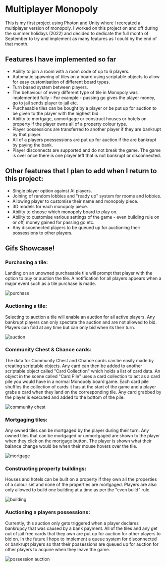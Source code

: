 # Multiplayer Monopoly

This is my first project using Photon and Unity where I recreated a multiplayer version of monopoly. I worked on this project on and off during the summer holidays (2022) and decided to dedicate the full month of September to try and implement as many features as I could by the end of that month. 

## Features I have implemented so far

- Ability to join a room with a room code of up to 6 players.
- Automatic spawning of tiles on a board using scriptable objects to allow for easy customisation of different board types. 
- Turn based system between players.
- The behaviour of every different type of tile in Monopoly was implemented fully - For example - passing go gives the player money, go to jail sends player to jail etc.
- Purchasable tiles can be bought by a player or be put up for auction to be given to the player with the highest bid.
- Ability to mortgage, unmortgage or construct houses or hotels on property if the player owns all of a property colour type.
- Player possessions are transferred to another player if they are bankrupt by that player.
- All of a players poessessions are put up for auction if the are bankrupt by paying the bank. 
- Player disconnects are supported and do not break the game. The game is over once there is one player left that is not bankrupt or disconnected. 


## Other features that I plan to add when I return to this project:

- Single player option against AI players.
- Joining of random lobbies and "ready up" system for rooms and lobbies. 
- Allowing player to customise their name and monopoly piece.
- 3D models for each monopoly piece.
- Ability to choose which monopoly board to play on.
- Ability to customise various settings of the game - even building rule on or off, money gained for passing go etc. 
- Any disconnected players to be queued up for auctioning their possessions to other players. 

## Gifs Showcase! 

### Purchasing a tile:
Landing on an unowned purchasable tile will prompt that player with the option to buy or auction the tile. A notification for all players appears when a major event such as a tile purchase is made.

![purchase](https://user-images.githubusercontent.com/47157867/194889384-dac787b1-35ec-48da-a381-f919deaa59bf.gif)

### Auctioning a tile:
Selecting to auction a tile will enable an auction for all active players. Any bankrupt players can only spectate the auction and are not allowed to bid. Players can fold at any time but can only bid when its their turn. 

![auction](https://user-images.githubusercontent.com/47157867/194889423-4e01b7c7-80fc-492e-be82-fa0914f0ca68.gif)

### Community Chest & Chance cards:
The data for Community Chest and Chance cards can be easily made by creating scriptable objects. Any card can then be added to another scriptable object called "Card Collection" which holds a list of card data. An object in the scene called "Card Pile" uses a card collection to act as a card pile you would have in a normal Monopoly board game. Each card pile shuffles the collection of cards it has at the start of the game and a player grabs a card when they land on the corresponding tile. Any card grabbed by the player is executed and added to the bottom of the pile. 

![community chest](https://user-images.githubusercontent.com/47157867/194894242-0335029a-d34f-440e-b1a6-13839b9a49dd.gif)

### Mortgaging tiles:
Any owned tiles can be mortgaged by the player during their turn. Any owned tiles that can be mortgaged or unmortgaged are shown to the player when they click on the mortgage button. The player is shown what their balance change would be when their mouse hovers over the tile. 

![mortgage](https://user-images.githubusercontent.com/47157867/194896935-e3ff62fc-0905-4116-8889-0b1140553976.gif)

### Constructing property buildings:
Houses and hotels can be built on a property if they own all the properties of a colour set and none of the properties are mortgaged. Players are also only allowed to build one building at a time as per the "even build" rule. 

![building](https://user-images.githubusercontent.com/47157867/194897896-6c8fd840-f4bd-4a26-916e-81f0441f2f93.gif)

### Auctioning a players possessions:
Currently, this auction only gets triggered when a player declares bankrupcy that was caused by a bank payment. All of the tiles and any get out of jail free cards that they own are put up for auction for other players to bid on. In the future I hope to implement a queue system for disconnected or bankrupt players so that their possessions are queued up for auction for other players to acquire when they leave the game. 

![possession auction](https://user-images.githubusercontent.com/47157867/194898257-4fdb7cde-d506-40d2-9ea5-b1c16bfa75d9.gif)



